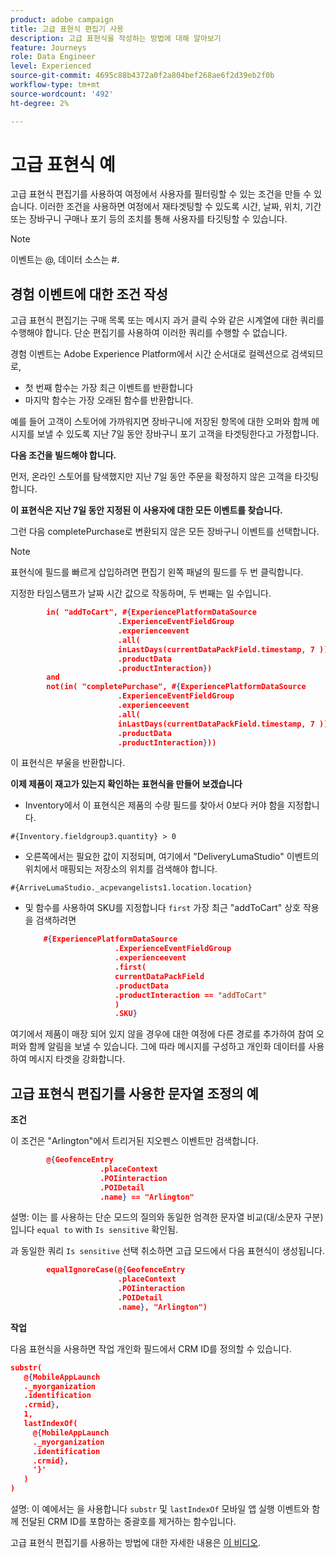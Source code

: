 ```yaml
---
product: adobe campaign
title: 고급 표현식 편집기 사용
description: 고급 표현식을 작성하는 방법에 대해 알아보기
feature: Journeys
role: Data Engineer
level: Experienced
source-git-commit: 4695c88b4372a0f2a804bef268ae6f2d39eb2f0b
workflow-type: tm+mt
source-wordcount: '492'
ht-degree: 2%

---
```


# 고급 표현식 예

고급 표현식 편집기를 사용하여 여정에서 사용자를 필터링할 수 있는 조건을 만들 수 있습니다. 이러한 조건을 사용하면 여정에서 재타겟팅할 수 있도록 시간, 날짜, 위치, 기간 또는 장바구니 구매나 포기 등의 조치를 통해 사용자를 타깃팅할 수 있습니다.

>[!NOTE]
>
>이벤트는 @, 데이터 소스는 #.

## 경험 이벤트에 대한 조건 작성

고급 표현식 편집기는 구매 목록 또는 메시지 과거 클릭 수와 같은 시계열에 대한 쿼리를 수행해야 합니다. 단순 편집기를 사용하여 이러한 쿼리를 수행할 수 없습니다.

경험 이벤트는 Adobe Experience Platform에서 시간 순서대로 컬렉션으로 검색되므로,

* 첫 번째 함수는 가장 최근 이벤트를 반환합니다
* 마지막 함수는 가장 오래된 함수를 반환합니다.

예를 들어 고객이 스토어에 가까워지면 장바구니에 저장된 항목에 대한 오퍼와 함께 메시지를 보낼 수 있도록 지난 7일 동안 장바구니 포기 고객을 타겟팅한다고 가정합니다.

**다음 조건을 빌드해야 합니다.**

먼저, 온라인 스토어를 탐색했지만 지난 7일 동안 주문을 확정하지 않은 고객을 타깃팅합니다.

<!--**This expression looks for a specified value in a string value:**

`In (“addToCart”, #{field reference from experience event})`-->

**이 표현식은 지난 7일 동안 지정된 이 사용자에 대한 모든 이벤트를 찾습니다.**

그런 다음 completePurchase로 변환되지 않은 모든 장바구니 이벤트를 선택합니다.

>[!NOTE]
>
>표현식에 필드를 빠르게 삽입하려면 편집기 왼쪽 패널의 필드를 두 번 클릭합니다.

지정한 타임스탬프가 날짜 시간 값으로 작동하며, 두 번째는 일 수입니다.

```json
        in( "addToCart", #{ExperiencePlatformDataSource
                        .ExperienceEventFieldGroup
                        .experienceevent
                        .all(
                        inLastDays(currentDataPackField.timestamp, 7 ))
                        .productData
                        .productInteraction})
        and
        not(in( "completePurchase", #{ExperiencePlatformDataSource
                        .ExperienceEventFieldGroup
                        .experienceevent
                        .all(
                        inLastDays(currentDataPackField.timestamp, 7 ))
                        .productData
                        .productInteraction}))
```

이 표현식은 부울을 반환합니다.

**이제 제품이 재고가 있는지 확인하는 표현식을 만들어 보겠습니다**

* Inventory에서 이 표현식은 제품의 수량 필드를 찾아서 0보다 커야 함을 지정합니다.

`#{Inventory.fieldgroup3.quantity} > 0`

* 오른쪽에서는 필요한 값이 지정되며, 여기에서 &quot;DeliveryLumaStudio&quot; 이벤트의 위치에서 매핑되는 저장소의 위치를 검색해야 합니다.

`#{ArriveLumaStudio._acpevangelists1.location.location}`

* 및 함수를 사용하여 SKU를 지정합니다 `first` 가장 최근 &quot;addToCart&quot; 상호 작용을 검색하려면

   ```json
       #{ExperiencePlatformDataSource
                       .ExperienceEventFieldGroup
                       .experienceevent
                       .first(
                       currentDataPackField
                       .productData
                       .productInteraction == "addToCart"
                       )
                       .SKU}
   ```

여기에서 제품이 매장 되어 있지 않을 경우에 대한 여정에 다른 경로를 추가하여 참여 오퍼와 함께 알림을 보낼 수 있습니다. 그에 따라 메시지를 구성하고 개인화 데이터를 사용하여 메시지 타겟을 강화합니다.

## 고급 표현식 편집기를 사용한 문자열 조정의 예

**조건**

이 조건은 &quot;Arlington&quot;에서 트리거된 지오펜스 이벤트만 검색합니다.

```json
        @{GeofenceEntry
                    .placeContext
                    .POIinteraction
                    .POIDetail
                    .name} == "Arlington"
```

설명: 이는 를 사용하는 단순 모드의 질의와 동일한 엄격한 문자열 비교(대/소문자 구분)입니다 `equal to` with `Is sensitive` 확인됨.

과 동일한 쿼리 `Is sensitive` 선택 취소하면 고급 모드에서 다음 표현식이 생성됩니다.

```json
        equalIgnoreCase(@{GeofenceEntry
                        .placeContext
                        .POIinteraction
                        .POIDetail
                        .name}, "Arlington")
```

**작업**

다음 표현식을 사용하면 작업 개인화 필드에서 CRM ID를 정의할 수 있습니다.

```json
substr(
   @{MobileAppLaunch
   ._myorganization
   .identification
   .crmid},
   1, 
   lastIndexOf(
     @{MobileAppLaunch
     ._myorganization
     .identification
     .crmid},
     '}'
   )
)
```

설명: 이 예에서는 을 사용합니다 `substr` 및 `lastIndexOf` 모바일 앱 실행 이벤트와 함께 전달된 CRM ID를 포함하는 중괄호를 제거하는 함수입니다.

고급 표현식 편집기를 사용하는 방법에 대한 자세한 내용은 [이 비디오](https://experienceleague.adobe.com/docs/platform-learn/tutorials/journey-orchestration/create-a-journey.html).
